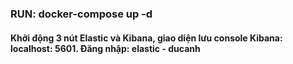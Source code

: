 ### RUN: docker-compose up -d
#### Khởi động 3 nút Elastic và Kibana, giao diện lưu console Kibana: localhost: 5601. Đăng nhập: elastic - ducanh
